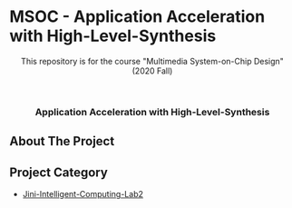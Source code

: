 # MSOC - Application Acceleration with High-Level-Synthesis 
<p align="center">
This repository is for the course "Multimedia System-on-Chip Design" (2020 Fall)
</p>

<!-- PROJECT LOGO -->
<br />
<p align="center">

  <h3 align="center">Application Acceleration with High-Level-Synthesis </h3>
  
</p>


<!-- ABOUT THE PROJECT -->
## About The Project


## Project Category
* [Jini-Intelligent-Computing-Lab2](https://github.com/mediaic/Jini-Intelligent-Computing-Lab2/)


